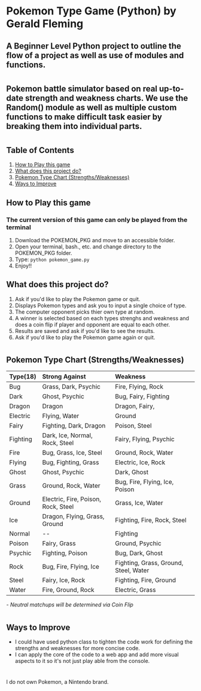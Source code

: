 # **Pokemon Type Game (Python)** by Gerald Fleming

## A Beginner Level Python project to outline the flow of a project as well as use of modules and functions. 
#
## Pokemon battle simulator based on real up-to-date strength and weakness charts. We use the Random() module as well as multiple custom functions to make difficult task easier by breaking them into individual parts.

#

## **Table of Contents**
1. [How to Play this game](#how-to-play-this-game)
1. [What does this project do?](#what-does-this-project-do)
1. [Pokemon Type Chart (Strengths/Weaknesses)](#pokemon-type-chart-strengthsweaknesses)
1. [Ways to Improve](#ways-to-improve)


## How to Play this game
### The current version of this game can only be played from the terminal
1. Download the POKEMON_PKG and move to an accessible folder.
2. Open your terminal, bash., etc. and change directory to the POKEMON_PKG folder.
3. Type: `python pokemon_game.py`
4. Enjoy!!

## What does this project do?
1. Ask if you'd like to play the Pokemon game or quit.
2. Displays Pokemon types and ask you to input a single choice of type.
3. The computer opponent picks thier own type at random.
4. A winner is selected based on each types strenghs and weakness and does a coin flip if player and opponent are equal to each other.
5. Results are saved and ask if you'd like to see the results.
6. Ask if you'd like to play the Pokemon game again or quit.

#
## **Pokemon Type Chart (Strengths/Weaknesses)**

|Type(18)   | Strong Against	                 |   Weakness|
| :-------- | :--------- | :---------| 
|Bug	    | Grass, Dark, Psychic	   |Fire, Flying, Rock|
|Dark |Ghost, Psychic|Bug, Fairy, Fighting|
|Dragon	|Dragon	 |Dragon, Fairy, |
|Electric	|Flying, Water	|Ground|
|Fairy	    |Fighting, Dark, Dragon	 | Poison, Steel |
|Fighting | Dark, Ice, Normal, Rock, Steel	  |  Fairy, Flying, Psychic |
|Fire	    | Bug, Grass, Ice, Steel	|Ground, Rock, Water |
|Flying	    |Bug, Fighting, Grass	|Electric, Ice, Rock|
|Ghost	    |Ghost, Psychic	  |Dark, Ghost |
|Grass	    |Ground, Rock, Water |Bug, Fire, Flying, Ice, Poison |
|Ground	    |Electric, Fire, Poison, Rock, Steel	|Grass, Ice, Water|
|Ice	    |Dragon, Flying, Grass, Ground	   | Fighting, Fire, Rock, Steel|
|Normal	    | -- | Fighting |
|Poison	    |Fairy, Grass	 |Ground, Psychic |
|Psychic	 |Fighting, Poison	|Bug, Dark, Ghost |
|Rock	    |Bug, Fire, Flying, Ice	   |Fighting, Grass, Ground, Steel, Water|
|Steel	    |Fairy, Ice, Rock	 |Fighting, Fire, Ground |
|Water	   | Fire, Ground, Rock	 |Electric, Grass|

*- Neutral matchups will be determined via Coin Flip*
#
## Ways to Improve
- I could have used python class to tighten the code work for defining the strengths and weaknesses for more concise code.
- I can apply the core of the code to a web app and add more visual aspects to it so it's not just play able from the console.

#
I do not own Pokemon, a Nintendo brand.